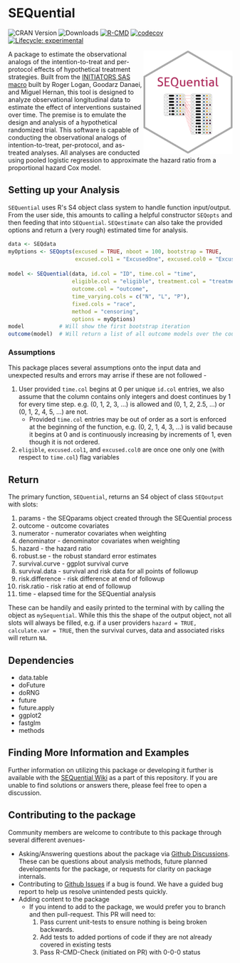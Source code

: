 # SEQuential
<!-- badges: start -->
![CRAN Version](https://www.r-pkg.org/badges/version/SEQuential)
![Downloads](https://cranlogs.r-pkg.org/badges/grand-total/SEQuential)
[![R-CMD](https://github.com/CausalInference/SEQuential-private/actions/workflows/R-CMD-check.yaml/badge.svg)](https://github.com/CausalInference/SEQuential-private/actions/workflows/R-CMD-check.yaml)
[![codecov](https://codecov.io/gh/CausalInference/SEQuential/graph/badge.svg?token=MHEN30AF08)](https://codecov.io/gh/CausalInference/SEQuential)
[![Lifecycle: experimental](https://img.shields.io/badge/lifecycle-experimental-orange.svg)](https://lifecycle.r-lib.org/articles/stages.html#experimental)
<!-- badges: end -->

<img align="right" src="SEQuential.png" style="float" width="200">

A package to estimate the observational analogs of the intention-to-treat and per-protocol effects of hypothetical treatment strategies. Built from the [INITIATORS SAS macro](https://www.ncbi.nlm.nih.gov/pmc/articles/PMC3613145/) built by Roger Logan, Goodarz Danaei, and Miguel Hernan, this tool is designed to analyze observational longitudinal data to estimate the effect of interventions sustained over time. The premise is to emulate the design and analysis of a hypothetical randomized trial. This software is capable of conducting the observational analogs of intention-to-treat, per-protocol, and as-treated analyses. All analyses are conducted using pooled logistic regression to approximate the hazard ratio from a proportional hazard Cox model.


## Setting up your Analysis
`SEQuential` uses R's S4 object class system to handle function input/output. From the user side, this amounts to calling a helpful constructor `SEQopts` and then feeding that into `SEQuential`. `SEQestimate` can also take the provided options and return a (very rough) estimated time for analysis.
```r
data <- SEQdata
myOptions <- SEQopts(excused = TRUE, nboot = 100, bootstrap = TRUE,
                     excused.col1 = "ExcusedOne", excused.col0 = "ExcusedZero")

model <- SEQuential(data, id.col = "ID", time.col = "time",
                    eligible.col = "eligible", treatment.col = "treatment", 
                    outcome.col = "outcome", 
                    time_varying.cols = c("N", "L", "P"),
                    fixed.cols = "race",
                    method = "censoring",
                    options = myOptions)
model           # Will show the first bootstrap iteration
outcome(model)  # Will return a list of all outcome models over the course of bootstrapping
```
### Assumptions
This package places several assumptions onto the input data and unexpected results and errors may arrise if these are not followed - 
1. User provided `time.col` begins at 0 per unique `id.col` entries, we also assume that the column contains only integers and doest continues by 1 for every time step. e.g. (0, 1, 2, 3, ...) is allowed and (0, 1, 2, 2.5, ...) or (0, 1, 2, 4, 5, ...) are not.
    - Provided `time.col` entries may be out of order as a sort is enforced at the beginning of the function, e.g. (0, 2, 1, 4, 3, ...) is valid because it begins at 0 and is continuously increasing by increments of 1, even though it is not ordered.
2. `eligible`, `excused.col1`, and `excused.col0` are once one only one (with respect to `time.col`) flag variables 

## Return
The primary function, `SEQuential`, returns an S4 object of class `SEQoutput` with slots:
1. params - the SEQparams object created through the SEQuential process
2. outcome - outcome covariates
3. numerator - numerator covariates when weighting
4. denominator - denominator covariates when weighting
5. hazard - the hazard ratio
6. robust.se - the robust standard error estimates
7. survival.curve - ggplot survival curve
8. survival.data - survival and risk data for all points of followup 
9. risk.difference - risk difference at end of followup
10. risk.ratio - risk ratio at end of followup
11. time - elapsed time for the SEQuential analysis

These can be handily and easily printed to the terminal with by calling the object as `mySequential`. While this this the shape of the output object, not all slots will always be filled, e.g. if a user providers `hazard = TRUE, calculate.var = TRUE`, then the survival curves, data and associated risks will return `NA`.

## Dependencies
- data.table
- doFuture
- doRNG
- future
- future.apply
- ggplot2
- fastglm
- methods

## Finding More Information and Examples
Further information on utilizing this package or developing it further is available with the [SEQuential Wiki](https://github.com/CausalInference/SEQuential/wiki) as a part of this repository. If you are unable to find solutions or answers there, please feel free to open a discussion.

## Contributing to the package
Community members are welcome to contribute to this package through several different avenues- 
- Asking/Answering questions about the package via [Github Discussions](https://github.com/CausalInference/SEQuential/discussions/categories/q-a). These can be questions about analysis methods, future planned developments for the package, or requests for clarity on package internals.
- Contributing to [Github Issues](https://github.com/CausalInference/SEQuential/issues) if a bug is found. We have a guided bug report to help us resolve unintended pests quickly.
- Adding content to the package
    - If you intend to add to the package, we would prefer you to branch and then pull-request. This PR will need to:
        1. Pass current unit-tests to ensure nothing is being broken backwards.
        2. Add tests to added portions of code if they are not already covered in existing tests
        3. Pass R-CMD-Check (initiated on PR) with 0-0-0 status